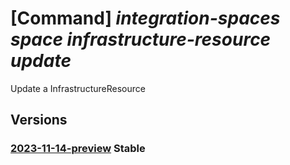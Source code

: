 # [Command] _integration-spaces space infrastructure-resource update_

Update a InfrastructureResource

## Versions

### [2023-11-14-preview](/Resources/mgmt-plane/L3N1YnNjcmlwdGlvbnMve30vcmVzb3VyY2Vncm91cHMve30vcHJvdmlkZXJzL21pY3Jvc29mdC5pbnRlZ3JhdGlvbnNwYWNlcy9zcGFjZXMve30vaW5mcmFzdHJ1Y3R1cmVyZXNvdXJjZXMve30=/2023-11-14-preview.xml) **Stable**

<!-- mgmt-plane /subscriptions/{}/resourcegroups/{}/providers/microsoft.integrationspaces/spaces/{}/infrastructureresources/{} 2023-11-14-preview -->
